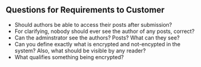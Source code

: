 ## Questions for Requirements to Customer

* Should authors be able to access their posts after submission? 
* For clarifying, nobody should ever see the author of any posts, correct?
* Can the adminstrator see the authors? Posts? What can they see?
* Can you define exactly what is encrypted and not-encypted in the system? Also, what should be visible by any reader?
* What qualifies something being encrypted?